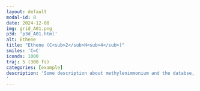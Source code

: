 ```yaml
---
layout: default
modal-id: 8
date: 2024-12-08
img: grid_A01.png
p3d: 'p3d_A01.html'
alt: Ethene
title: "Ethene (C<sub>2</sub>H<sub>4</sub>)"
smiles: 'C=C'
iconds: 1000
traj: 5 (300 fs)
categories: [example]
description: 'Some description about methylenimmonium and the databse, and what excited state chemistry this molecule shows ... Lorem ipsum dolor sit amet, consetetur sadipscing elitr, sed diam nonumy eirmod tempor invidunt ut labore et dolore magna aliquyam erat, sed diam voluptua. At vero eos et accusam et justo duo dolores et ea rebum. Stet clita kasd gubergren, no sea takimata sanctus est Lorem ipsum dolor sit amet. Lorem ipsum dolor sit amet, consetetur sadipscing elitr, sed diam nonumy eirmod tempor invidunt ut labore et dolore magna aliquyam erat, sed diam voluptua. At vero eos et accusam et justo duo dolores et ea rebum. Stet clita kasd gubergren, no sea takimata sanctus est Lorem ipsum dolor sit amet.
'
---
```

